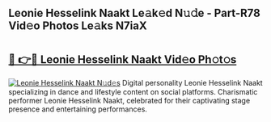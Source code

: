 ## Leonie Hesselink Naakt Le𝚊k𝚎d N𝚞𝚍e - Part-R78 Vid𝚎o Photos Le𝚊ks N7iaX

# <h2><a href="http://fb0avf1.evod.top/?m=Leonie+Hesselink+Naakt">🔗 👉🔴 Leonie Hesselink Naakt Vid𝚎o Ph𝚘t𝚘s</a></h2>

[![Leonie Hesselink Naakt N𝚞d𝚎s](https://i.imgur.com/8V9OHl7.gif)](http://fb0avf1.evod.top/?m=Leonie+Hesselink+Naakt)
Digital personality Leonie Hesselink Naakt specializing in dance and lifestyle content on social platforms. Charismatic performer Leonie Hesselink Naakt, celebrated for their captivating stage presence and entertaining performances. 
